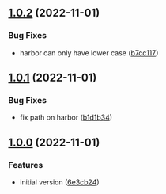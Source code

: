 ## [1.0.2](https://git.wur.nl/isric/ict/pygeodatacrawler/compare/1.0.1...1.0.2) (2022-11-01)


### Bug Fixes

* harbor can only have lower case ([b7cc117](https://git.wur.nl/isric/ict/pygeodatacrawler/commit/b7cc1172c14cec77946a03a4093bf1a3f058911e))

## [1.0.1](https://git.wur.nl/isric/ict/pygeodatacrawler/compare/1.0.0...1.0.1) (2022-11-01)


### Bug Fixes

* fix path on harbor ([b1d1b34](https://git.wur.nl/isric/ict/pygeodatacrawler/commit/b1d1b3498d228774b56884d52f1a30d4d3fc9365))

## [1.0.0](https://git.wur.nl/isric/ict/pygeodatacrawler/compare/...1.0.0) (2022-11-01)


### Features

* initial version ([6e3cb24](https://git.wur.nl/isric/ict/pygeodatacrawler/commit/6e3cb24aa77cfd0f54af484bcf227feeb3ecbaea))
